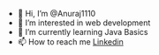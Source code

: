 - 👋 Hi, I’m @Anuraj1110
- 👀 I’m interested in web development
- 🌱 I’m currently learning Java Basics
- 📫 How to reach me <a href="https://www.linkedin.com/in/anuraj-kumar-bb620717a/">Linkedin</a>

<!---
Anuraj1110/Anuraj1110 is a ✨ special ✨ repository because its `README.md` (this file) appears on your GitHub profile.
You can click the Preview link to take a look at your changes.
--->
